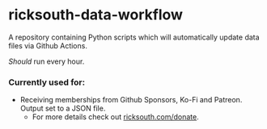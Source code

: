 # ricksouth-data-workflow
A repository containing Python scripts which will automatically update data files via Github Actions.

 _Should_ run every hour.

### Currently used for:
  - Receiving memberships from Github Sponsors, Ko-Fi and Patreon. Output set to a JSON file.
    - For more details check out [ricksouth.com/donate](https://ricksouth.com/donate/).
